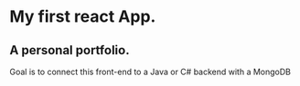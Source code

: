 # My first react App.

## A personal portfolio.

Goal is to connect this front-end to a Java or C# backend with a MongoDB


